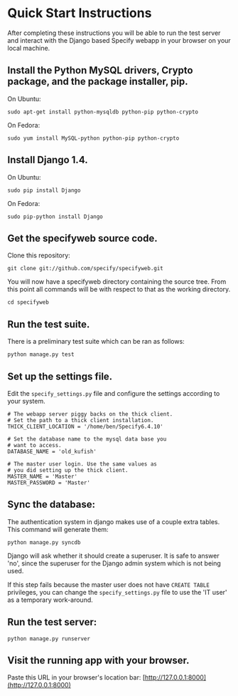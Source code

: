 Quick Start Instructions
========================

After completing these instructions you will be able to run the test
server and interact with the Django based Specify webapp in your
browser on your local machine.


Install the Python MySQL drivers, Crypto package, and the package installer, pip.
---------------------------------------------------------------------------------
On Ubuntu:

    sudo apt-get install python-mysqldb python-pip python-crypto

On Fedora:

    sudo yum install MySQL-python python-pip python-crypto

Install Django 1.4.
-------------------
On Ubuntu:

    sudo pip install Django

On Fedora:

    sudo pip-python install Django

Get the specifyweb source code.
----------------------------------
Clone this repository:

    git clone git://github.com/specify/specifyweb.git

You will now have a specifyweb directory containing the source
tree. From this point all commands will be with respect to that as the
working directory.

    cd specifyweb

Run the test suite.
-------------------
There is a preliminary test suite which can be ran as follows:

    python manage.py test

Set up the settings file.
-------------------------
Edit the `specify_settings.py` file and configure the settings
according to your system.

    # The webapp server piggy backs on the thick client.
    # Set the path to a thick client installation.
    THICK_CLIENT_LOCATION = '/home/ben/Specify6.4.10'

    # Set the database name to the mysql data base you
    # want to access.
    DATABASE_NAME = 'old_kufish'

    # The master user login. Use the same values as
    # you did setting up the thick client.
    MASTER_NAME = 'Master'
    MASTER_PASSWORD = 'Master'

Sync the database:
------------------
The authentication system in django makes use of a couple extra tables. This
command will generate them:

    python manage.py syncdb
    
Django will ask whether it should create a superuser. It is safe to answer 'no',
since the superuser for the Django admin system which is not being used.

If this step fails because the master user does not have `CREATE TABLE` privileges, you can
change the `specify_settings.py` file to use the 'IT user' as a temporary work-around.

Run the test server:
--------------------

    python manage.py runserver


Visit the running app with your browser.
----------------------------------------
Paste this URL in your browser's location bar:
[http://127.0.0.1:8000](http://127.0.0.1:8000)


